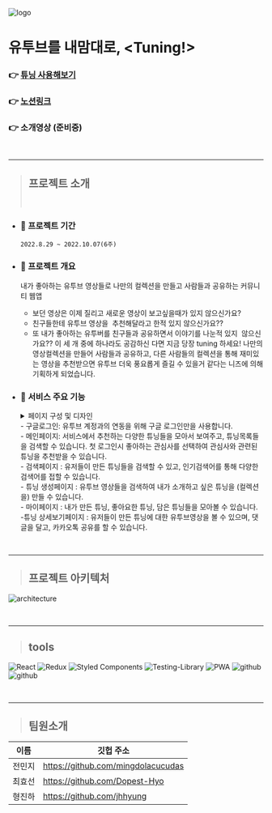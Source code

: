![logo](https://slack-imgs.com/?c=1&o1=ro&url=https%3A%2F%2Fwww.notion.so%2Fimage%2Fhttps%253A%252F%252Fs3-us-west-2.amazonaws.com%252Fsecure.notion-static.com%252Ff43a48d8-ad3a-4f3f-8e61-9cc772bf7736%252Fproject_cover_image.png%3Ftable%3Dblock%26id%3D154a5009-0fe5-4651-9c80-d130f5f775b7%26spaceId%3D25baf198-14f4-4c01-b098-e9973b36b6ee%26width%3D2000%26userId%3D%26cache%3Dv2)

# 유투브를 내맘대로, <Tuning!>

### 👉 [튜닝 사용해보기](https://www.tube-tuning.com/)

### 👉 [노션링크](https://www.notion.so/bohyeonkim/154a50090fe546519c80d130f5f775b7)

### 👉 소개영상 (준비중)

<br>

---

> ## 프로젝트 소개
>
> <br>

- ### 📆 프로젝트 기간

  `2022.8.29 ~ 2022.10.07(6주)`

- ### 📢 프로젝트 개요

  내가 좋아하는 유투브 영상들로 나만의 컬렉션을 만들고 사람들과 공유하는 커뮤니티 웹앱

  - 보던 영상은 이제 질리고 새로운 영상이 보고싶을때가 있지 않으신가요?
  - 친구들한테 유투브 영상을  추천해달라고 한적 있지 않으신가요??
  - 또 내가 좋아하는 유투버를 친구들과 공유하면서 이야기를 나눈적 있지  않으신가요??
    이 세 개 중에 하나라도 공감하신 다면 지금 당장 tuning 하세요!
    나만의 영상컬렉션을 만들어 사람들과 공유하고, 다른 사람들의 컬렉션을 통해 재미있는 영상을 추천받으면
    유투브 더욱 풍요롭게 즐길 수 있을거 같다는 니즈에 의해 기획하게 되었습니다.

* ### 📲 서비스 주요 기능

    <details>
    <summary>페이지 구성 및 디자인</summary>
    <div markdown="1">

  ![페이지 이미지](https://s3.us-west-2.amazonaws.com/secure.notion-static.com/d53fa4d0-763d-49dd-bd0d-cdeae4f6cdf9/Untitled.png?X-Amz-Algorithm=AWS4-HMAC-SHA256&X-Amz-Content-Sha256=UNSIGNED-PAYLOAD&X-Amz-Credential=AKIAT73L2G45EIPT3X45%2F20221003%2Fus-west-2%2Fs3%2Faws4_request&X-Amz-Date=20221003T115458Z&X-Amz-Expires=86400&X-Amz-Signature=f7d2f4776e661463c372322576fa0ea659ed911375d4c09dde2b82de76715d96&X-Amz-SignedHeaders=host&response-content-disposition=filename%20%3D%22Untitled.png%22&x-id=GetObject)

    </div>
    </details>
        - 구글로그인: 유투브 계정과의 연동을 위해 구글 로그인만을 사용합니다.<br>   
        - 메인페이지: 서비스에서 추천하는 다양한 튜닝들을 모아서 보여주고, 튜닝목록들을 검색할 수 있습니다. 첫 로그인시 좋아하는 관심사를 선택하여 관심사와 관련된 튜닝을 추천받을 수 있습니다.<br>   
        - 검색페이지 : 유저들이 만든 튜닝들을 검색할 수 있고, 인기검색어를 통해 다양한 검색어를 접할 수 있습니다. <br>   
        - 튜닝 생성페이지 : 유투브 영상들을 검색하여 내가 소개하고 싶은 튜닝을 (컬렉션을) 만들 수 있습니다. <br>
        - 마이페이지 : 내가 만든 튜닝, 좋아요한 튜닝, 담은 튜닝들을 모아볼 수 있습니다.<br>
        -튜닝 상세보기페이지 : 유저들이 만든 튜닝에 대한 유투브영상을 볼 수 있으며, 댓글을 달고, 카카오톡 공유를 할 수 있습니다.

<br>

---

> ## 프로젝트 아키텍처

![architecture](https://figma-alpha-api.s3.us-west-2.amazonaws.com/images/db1c34b9-3670-472f-89c4-80b65acd4874)

<br>     
 
----
> ## tools

![React](https://img.shields.io/badge/react-%2320232a.svg?style=for-the-badge&logo=react&logoColor=%2361DAFB)
![Redux](https://img.shields.io/badge/redux-%23593d88.svg?style=for-the-badge&logo=redux&logoColor=white)
![Styled Components](https://img.shields.io/badge/styled--components-DB7093?style=for-the-badge&logo=styled-components&logoColor=white)
![Testing-Library](https://img.shields.io/badge/-TestingLibrary-%23E33332?style=for-the-badge&logo=testing-library&logoColor=white)
![PWA](https://img.shields.io/badge/-PWA-%23593d88?style=for-the-badge&logo=PWA&logoColor=white)
![github](https://img.shields.io/badge/-GitHubActions-%2088FF?style=for-the-badge&logo=GitHubActions&logoColor=white)
![github](https://img.shields.io/badge/-Axios-%?style=for-the-badge&logo=Axios&logoColor=white)

<br>

---

> ## 팀원소개

| 이름   | 깃헙 주소                          |
| ------ | ---------------------------------- |
| 전민지 | https://github.com/mingdolacucudas |
| 최효선 | https://github.com/Dopest-Hyo      |
| 형진하 | https://github.com/jhhyung         |
